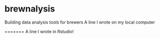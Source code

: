 # brewnalysis
Building data analysis tools for brewers
A line I wrote on my local computer

=======
A line I wrote in Rstudio!


